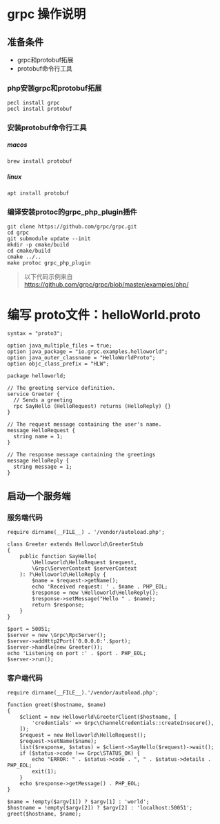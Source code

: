 # grpc 操作说明

## 准备条件
- grpc和protobuf拓展
- protobuf命令行工具

###  php安装grpc和protobuf拓展
```
pecl install grpc
pecl install protobuf
```

### 安装protobuf命令行工具
##### macos
`brew install protobuf`
##### linux
`apt install protobuf`

### 编译安装protoc的grpc_php_plugin插件
```
git clone https://github.com/grpc/grpc.git
cd grpc
git submodule update --init
mkdir -p cmake/build
cd cmake/build
cmake ../..
make protoc grpc_php_plugin
```
> 以下代码示例来自
> https://github.com/grpc/grpc/blob/master/examples/php/
# 编写 proto文件：helloWorld.proto
```
syntax = "proto3";

option java_multiple_files = true;
option java_package = "io.grpc.examples.helloworld";
option java_outer_classname = "HelloWorldProto";
option objc_class_prefix = "HLW";

package helloworld;

// The greeting service definition.
service Greeter {
  // Sends a greeting
  rpc SayHello (HelloRequest) returns (HelloReply) {}
}

// The request message containing the user's name.
message HelloRequest {
  string name = 1;
}

// The response message containing the greetings
message HelloReply {
  string message = 1;
}
```

## 启动一个服务端

### 服务端代码
```
require dirname(__FILE__) . '/vendor/autoload.php';

class Greeter extends Helloworld\GreeterStub
{
    public function SayHello(
        \Helloworld\HelloRequest $request,
        \Grpc\ServerContext $serverContext
    ): ?\Helloworld\HelloReply {
        $name = $request->getName();
        echo 'Received request: ' . $name . PHP_EOL;
        $response = new \Helloworld\HelloReply();
        $response->setMessage("Hello " . $name);
        return $response;
    }
}

$port = 50051;
$server = new \Grpc\RpcServer();
$server->addHttp2Port('0.0.0.0:'.$port);
$server->handle(new Greeter());
echo 'Listening on port :' . $port . PHP_EOL;
$server->run();
```

### 客户端代码
```
require dirname(__FILE__).'/vendor/autoload.php';

function greet($hostname, $name)
{
    $client = new Helloworld\GreeterClient($hostname, [
        'credentials' => Grpc\ChannelCredentials::createInsecure(),
    ]);
    $request = new Helloworld\HelloRequest();
    $request->setName($name);
    list($response, $status) = $client->SayHello($request)->wait();
    if ($status->code !== Grpc\STATUS_OK) {
        echo "ERROR: " . $status->code . ", " . $status->details . PHP_EOL;
        exit(1);
    }
    echo $response->getMessage() . PHP_EOL;
}

$name = !empty($argv[1]) ? $argv[1] : 'world';
$hostname = !empty($argv[2]) ? $argv[2] : 'localhost:50051';
greet($hostname, $name);
```

